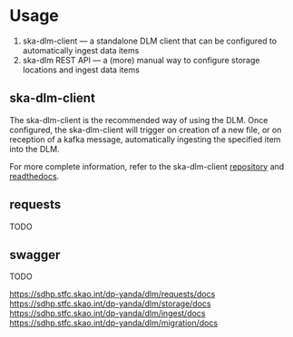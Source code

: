 # Usage

1. ska-dlm-client — a standalone DLM client that can be configured to automatically ingest data items
2. ska-dlm REST API — a (more) manual way to configure storage locations and ingest data items

## ska-dlm-client

The ska-dlm-client is the recommended way of using the DLM. Once configured, the ska-dlm-client will trigger on creation of a new file, or on reception of a kafka message, automatically ingesting the specified item into the DLM.

For more complete information, refer to the ska-dlm-client [repository](https://gitlab.com/ska-telescope/ska-dlm-client/) and [readthedocs](https://ska-telescope-ska-dlm-client.readthedocs.io/en/latest/).


## requests

TODO

## swagger

TODO

https://sdhp.stfc.skao.int/dp-yanda/dlm/requests/docs
https://sdhp.stfc.skao.int/dp-yanda/dlm/storage/docs
https://sdhp.stfc.skao.int/dp-yanda/dlm/ingest/docs
https://sdhp.stfc.skao.int/dp-yanda/dlm/migration/docs